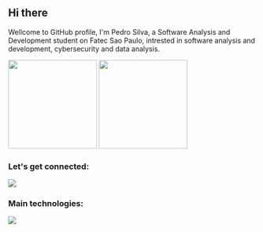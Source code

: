 <h2>Hi there</h2>

<p>
  Wellcome to GitHub profile, I'm Pedro Silva, a Software Analysis and Development student on Fatec Sao Paulo, intrested in software analysis and development, cybersecurity and data analysis.
</p>

<div>
  <img height="180em" src="https://github-readme-stats.vercel.app/api?username=pedrof3&show_icons=true&theme=tokyonight"/>
  <img height="180em" src="https://github-readme-stats.vercel.app/api/top-langs/?username=pedrof3&layout=compact&theme=tokyonight"/>
</div>
<div>
  <h3>Let's get connected:</h3>
  <a href="https://www.linkedin.com/in/pedro-da-silva-/">
    <img src="https://skillicons.dev/icons?i=linkedin" />
  </a>
</div>
<div>
  <h3>Main technologies:</h3>
  <img src="https://skillicons.dev/icons?i=python,django,go,postgresql,git,linux"/>
</div>
